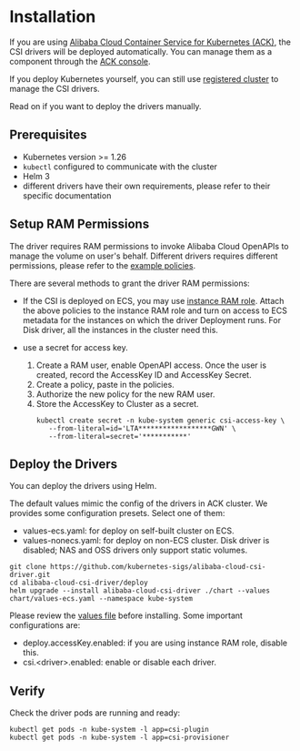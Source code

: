 # Installation

If you are using [Alibaba Cloud Container Service for Kubernetes (ACK)](https://www.alibabacloud.com/product/kubernetes),
the CSI drivers will be deployed automatically. You can manage them as a component through the
[ACK console](https://www.alibabacloud.com/help/en/ack/ack-managed-and-ack-dedicated/user-guide/manage-system-components).

If you deploy Kubernetes yourself, you can still use [registered cluster](https://www.alibabacloud.com/help/en/ack/distributed-cloud-container-platform-for-kubernetes/user-guide/overview-9)
to manage the CSI drivers.

Read on if you want to deploy the drivers manually.

## Prerequisites

* Kubernetes version >= 1.26
* `kubectl` configured to communicate with the cluster
* Helm 3
* different drivers have their own requirements, please refer to their specific documentation

## Setup RAM Permissions

The driver requires RAM permissions to invoke Alibaba Cloud OpenAPIs to manage the volume on user's behalf.
Different drivers requires different permissions, please refer to the [example policies](./ram-policies).

There are several methods to grant the driver RAM permissions:

* If the CSI is deployed on ECS, you may use [instance RAM role](https://www.alibabacloud.com/help/en/ecs/user-guide/attach-an-instance-ram-role-to-an-ecs-instance).
  Attach the above policies to the instance RAM role and turn on access to ECS metadata for the instances on which the driver Deployment runs.
  For Disk driver, all the instances in the cluster need this.

* use a secret for access key.
  1. Create a RAM user, enable OpenAPI access. Once the user is created, record the AccessKey ID and AccessKey Secret.
  2. Create a policy, paste in the policies.
  3. Authorize the new policy for the new RAM user.
  4. Store the AccessKey to Cluster as a secret.
     ```shell
     kubectl create secret -n kube-system generic csi-access-key \
        --from-literal=id='LTA******************GWN' \
        --from-literal=secret='***********'
     ```

## Deploy the Drivers

You can deploy the drivers using Helm.

The default values mimic the config of the drivers in ACK cluster.
We provides some configuration presets. Select one of them:
* values-ecs.yaml: for deploy on self-built cluster on ECS.
* values-nonecs.yaml: for deploy on non-ECS cluster. Disk driver is disabled; NAS and OSS drivers only support static volumes.

```shell
git clone https://github.com/kubernetes-sigs/alibaba-cloud-csi-driver.git
cd alibaba-cloud-csi-driver/deploy
helm upgrade --install alibaba-cloud-csi-driver ./chart --values chart/values-ecs.yaml --namespace kube-system
```

Please review the [values file](../deploy/chart/values.yaml) before installing. Some important configurations are:
* deploy.accessKey.enabled: if you are using instance RAM role, disable this.
* csi.\<driver\>.enabled: enable or disable each driver.

## Verify

Check the driver pods are running and ready:

```shell
kubectl get pods -n kube-system -l app=csi-plugin
kubectl get pods -n kube-system -l app=csi-provisioner
```
